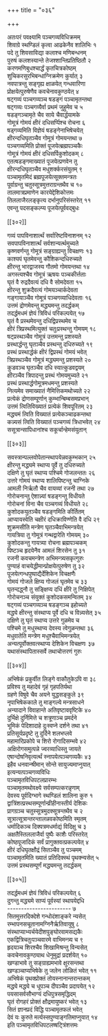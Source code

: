 +++
title = "०३६"

+++

अतःपरं पवक्ष्यामि पञ्चगव्यविधिक्रमम्  
शिवाग्रे स्थण्डिलं कृत्वा आढकेनैव शालिभिः १  
पदे तु शिवसाविद्या कलाश्च मणिबन्धनम्  
पुरुषं कलशस्यान्ते तेजश्शान्तिप्रतिष्ठितौ २  
करणमणिबुधश्चार्द्धं कृतचित्रकोष्ठम्  
शुचिकरसुरभिबन्धाग्निक्रमेण कुर्यात् ३  
नवपात्रन्तु सङ्गृह्य क्षाळयेत् गन्धवारिणा  
प्रोक्षयेत्पुरुषेणैव कवचेनावकुण्ठयेत् ४  
षट्गव्यं पञ्चगव्यञ्च षडङ्गं पञ्चामृतन्तथा  
षट्गव्यः पञ्चगव्यैर्वा प्रथमं जुहुमेव च ५  
षडङ्गञ्चामृते चैव साये चैवार्द्धयामके  
गोमूत्रं गोमयं क्षीरं दधिसर्प्पिश्च रोचना ६  
षड्गव्यमिति विज्ञेयं षडङ्गेनाभिषेचयेत्  
क्षीरन्दधिघृतञ्चैव गोमूत्रं गोमयन्तथा ७  
पञ्चगव्यमिति प्रोक्तं पूजयेत्ब्रह्मपञ्चकैः  
गोमूत्रं गोमयं क्षीरं दधिसर्पिकुशोदकम् ८  
एतत्षडङ्गमाख्यातं पूजयेत्प्रणवेन तु  
क्षीरन्दधिघृतञ्चैव मधुशर्क्करसंयुतम् ९  
पञ्चामृतमिदं ब्रह्मपूजयेत्सूक्तमन्त्रतः  
पूर्वाग्रन्तु चतुस्सूत्रमुत्तराग्रन्तथैव च १०  
तालमात्रप्रमाणेन कारयेद्देशिकोत्तमः  
तिललाजैरलङ्कृत्य दर्भानुपरिसंस्तरेत् ११  
एवन्तु पदसङ्कल्प्य पूजयेत्पूर्ववद्बुधः  

[[३०२]]  

गव्यं पापविनाशार्त्थं सर्वारिष्टविनाशनम् १२  
सवपापविनाशार्त्थं सर्वशान्यर्त्थमुच्यते  
कृष्णवर्णन्तु गोमूत्रं सङ्ग्राह्यन्तु विचक्षणः १३  
काश्यपं घृतमेवन्तु कौशिकन्दधिरुच्यते  
क्षीरन्तु भारद्वाजस्य गौतमो गोमयन्तथा १४  
अगस्त्यश्चैव गोमूत्रं ऋषयः पञ्चकीर्त्तताः  
घृतं वै रुद्रदैवत्यं दधि वै सोमदेवता १५  
क्षीरन्तु शुक्रदैवत्यं गोमयञ्चार्कदेवता  
गङ्गायाञ्चैव गोमूत्रं पञ्चगव्याधिदेवताः १६  
उत्तमं द्रोणमेवन्तु मद्ध्यमन्तु तदर्द्धकम्  
तदर्द्धमधमं ज्ञेयं त्रिविधं परिकल्पयेत् १७  
घृतं वै प्रस्थमेवन्तु दधिद्विप्रस्थमेव च  
क्षीरं त्रिप्रस्थमित्युक्तं चतुःप्रस्थन्तु गोमयम् १८  
षट्प्रस्थञ्चैव गोमूत्रं उत्तमन्तु प्रशस्यते  
प्रस्थार्द्धन्तु घृतञ्चैव प्रस्थन्तु दधिरुच्यते १९  
प्रस्थं प्रस्थार्द्धकं क्षीरं द्विप्रस्थं गोमयं भवेत्  
त्रिप्रस्थञ्चैव गोमूत्रं मद्ध्यमन्तु प्रशस्यते २०  
कुडवञ्च घृतञ्चैव दधि स्यात्कुडवद्वयम्  
क्षीरञ्चैव त्रिपादन्तु प्रस्थं गोमयमुच्यते २१  
प्रस्थं प्रस्थार्द्धगोमूत्रमधमन्तु प्रशस्यते  
नित्यमेव समाख्यातं नैमित्तिकमथोच्यते २२  
प्रत्येकं द्रोणसम्पूर्णान् कुम्भान्बिम्बसमप्रभान्  
उत्तमं त्वितिविख्यातं प्रत्येकं शिवपूरितम् २३  
मद्ध्यमं त्विति विख्यातं प्रत्येकञ्चाढकन्तथा  
कन्न्यसं त्विति विख्यातं पञ्चगव्यं त्रिधाभवेत् २४  
ससूत्रान्सापिधानांश्च सकूर्चान्हेमसंयुतान्  

[[३०३]]  

सवस्त्रान्पल्लवोपेतान्स्थापयेन्नवकुम्भकान् २५  
क्षीरन्तु मद्ध्यमे स्थाप्य पूर्वे तु दधिरुच्यते  
दक्षिणे तु घृतं स्थाप्य पश्चिमे गोजलन्ततः २६  
उत्तरे गोमयं स्थाप्य शालिपिष्टन्तु चाग्निके  
आमली निर्ऋतौ चैव वायव्यां रजनी तथा २७  
गोरोचनान्तु ऐशान्न्यां षडङ्गन्तु विधीयते  
गोरोचनां विना चैव पञ्चगव्यं विधीयते २८  
कुशोदकयुतञ्चैव षडङ्गमिति कीर्तितम्  
आप्यायस्वेति चक्षीरं दधिक्राविण्णेति वै दधि २९  
शुक्रमसीति मन्त्रेण घृतञ्चैवाभिमन्त्रयेत्  
गायत्रिया तु गोमूत्रं गन्थद्वारेति गोमयम् ३०  
कुशोदकन्तु गायत्र्या रोचना ब्रह्मपञ्चकम्  
पिष्टञ्च हृदयेनैव आमलं शिरसेन तु ३१  
रजनी कवचमन्त्रेण अभिमन्त्र्यसकृत्गुरुः  
पुण्याहं वाचयेद्धीमान्प्रोक्षयेत्पुरुषेण तु ३२  
पूजयेत्गन्धपुष्पाद्यैर्देशिकेन विचक्षणैः  
गोमयं गोजले क्षिप्य गोजलं घृतमेव च ३३  
घृतन्दद्ध्नौ तु सङ्क्षिप्य दधिं क्षीरे तु निक्षिपेत्  
गोरोचनञ्च संयुक्तं कुशोदकसमन्वितम् ३४  
षट्गव्यं पञ्चगव्यञ्च षडङ्गञ्च इहोच्यते  
मद्ध्ये क्षीरन्तु संस्थाप्य पूर्वे दधि च विन्न्यसेत् ३५  
दक्षिणे तु घृतं स्थाप्य उत्तरे गुळमेव च  
पश्चिमे तु मधुस्थाप्य देवस्य त्वेगुळन्तथा ३६  
मधुवातेति मन्त्रेण मधुश्चैवाभिमन्त्रयेत्  
अन्यत्पूर्वोक्तवत्स्थाप्य देशिकेन विचक्षणः ३७  
यथासंस्थापितास्सर्वे तथाचोत्तरणं गुरुः  

[[३०४]]  

अभिषेकं प्रकुर्वीत लिङ्गे वाकौतुकेऽपि वा ३८  
प्रविश्य तु महादेवं गृहं गृहपतिर्यथा  
ग्रहणे विषुवे चैव अयने युद्धसङ्कुले ३९  
नृपाभिषेककाले तु माङ्गल्ये मन्त्रसाधने  
अन्यादाने विवाहान्ते अतिवृष्टाववृष्टिके ४०  
दुर्भिक्षे दुर्निमित्ते च शत्रूणाञ्च प्रमर्दने  
भूमिकं पेदिशादाहे दुःस्वप्ने दर्शने तथा ४१  
प्रतिसूर्यप्रदृष्टे तु दुर्दिने शलभप्लवे  
महामारिप्रकोपे च शिरो रोगादिसम्भवे ४२  
अक्षिरोगसमुत्पन्ने ज्वरव्याधिस्तु जायते  
एषान्दोषनिवृत्यर्त्थं स्नापयेत्पञ्चगव्यकैः ४३  
इहैव धनवान्श्रीमान् सोन्ते सायुज्यमाप्नुयात्  
इत्यन्यत्पञ्चगव्यविधिः  
पञ्चामृतविधिपटलप्रारम्भः  
पञ्चामृतमथोवक्ष्ये सर्वसम्पत्करन्नृणाम्  
देवस्य पूर्वदिग्भागे स्थण्डिलं शालिना कुरु १  
द्वात्रिंशत्प्रस्थसम्पूर्णान्व्रीहीनास्तीर्य देशिकः  
प्रागग्रञ्च चतुस्सूत्रमुदक्सूत्रन्तथैव च २  
सूत्रात्सूत्रान्तरन्तालन्नवकोष्ठमिति स्मृतम्  
धर्मादिकञ्च दिक्पत्रमधर्माद्यं विदिक्षु च ३  
अक्षतैस्तिललाजैर्वा पुष्पैः काशैः परिस्तरेत्  
कोष्ठपूजादिकं सर्वं प्रागुक्तवत्प्रकल्पयेत् ४  
क्षीरं दधिघृतक्षौद्रं सितञ्चैव तु पञ्चमम्  
पञ्चामृतमिति ख्यातं प्रतिदिक्स्थं पृथक्न्यसेत् ५  
उत्तमं प्रस्थसम्पूर्णं मद्ध्यमन्तु तदर्द्धकम्  

[[३०५]]  

तदर्द्धमधमं ज्ञेयं त्रिविधं परिकल्पयेत् ६  
दुगन्तु मद्ध्यमे साप्यं पूर्वस्यां स्थापयेद्दधि  
----------------------- ७  
सितमुत्तरदिक्देशे गन्धोदंशाङ्करे न्यसेत्  
रम्भापनसचूतानामग्निनैर्ऋतिवायुषु ८  
संस्थाप्याभ्यर्चयेदीशपुङ्घोरवामसद्यकैः  
एकद्वित्रिचतुःपञ्चवारमे वाभिमन्त्र्य च ९  
हृदयञ्च शिरश्चैव शिखामिश्रन्तु विन्यसेत्  
कवचेनावकुण्ठ्याथ धेनुमुद्रां प्रदर्शयेत् १०  
खण्डाभावे तु सङ्ग्राह्यमभावे क्षुरसन्तथा  
खण्डञ्चाप्यभिषेके तु जलेन लोळितं भवेत् ११  
अभिषेकं पृथक्प्रोक्तं तोयस्नानान्तरान्तकम्  
मद्ध्ये मद्ध्ये च धूपञ्च दीपञ्चैव प्रदापयेत् १२  
पयसासर्वसौभाग्यं दधिपुत्रसमृद्धिदम्  
घृतं रोगहरं प्रोक्तं क्षौद्रमायुष्करं भवेत् १३  
सितं ज्ञानप्रदं विद्धि पञ्चामृतफलं भवेत्  
देवं यः कुरुते मर्त्यस्सपुण्याङ्गतिमाप्नुयात् १४  
इति पञ्चामृतविधिपटलष्षट्त्रिंशत्तमः  

